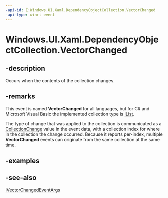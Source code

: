 ```yaml
---
-api-id: E:Windows.UI.Xaml.DependencyObjectCollection.VectorChanged
-api-type: winrt event
---
```


<!-- Event syntax
public event Windows.Foundation.Collections.VectorChangedEventHandler VectorChanged<Windows.UI.Xaml.DependencyObject>
-->

# Windows.UI.Xaml.DependencyObjectCollection.VectorChanged

## -description
Occurs when the contents of the collection changes.



## -remarks
This event is named **VectorChanged** for all languages, but for C# and Microsoft Visual Basic the implemented collection type is [IList<T>](/dotnet/api/system.collections.generic.ilist-1?view=dotnet-uwp-10.0&preserve-view=true).

The type of change that was applied to the collection is communicated as a [CollectionChange](../windows.foundation.collections/collectionchange.md) value in the event data, with a collection index for where in the collection the change occurred. Because it reports per-index, multiple **VectorChanged** events can originate from the same collection at the same time.

## -examples

## -see-also
[IVectorChangedEventArgs](../windows.foundation.collections/ivectorchangedeventargs.md)
